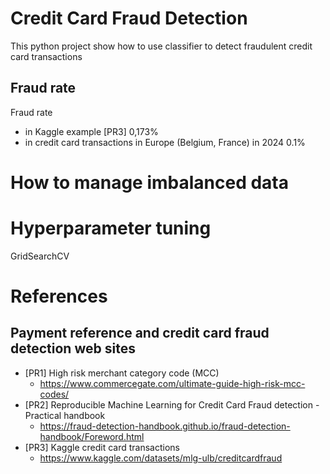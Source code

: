 # Credit Card Fraud Detection
This python project show how to use classifier to detect fraudulent credit card transactions
## Fraud rate 
Fraud rate
* in Kaggle example [PR3] 0,173%
* in credit card transactions in Europe (Belgium, France) in 2024 0.1%

# How to manage imbalanced data

# Hyperparameter tuning
GridSearchCV

# References

## Payment reference  and credit card fraud detection web sites
* [PR1] High risk merchant category code (MCC)
  - https://www.commercegate.com/ultimate-guide-high-risk-mcc-codes/
* [PR2] Reproducible Machine Learning for Credit Card Fraud detection - Practical handbook
  - https://fraud-detection-handbook.github.io/fraud-detection-handbook/Foreword.html
* [PR3] Kaggle credit card transactions
  - https://www.kaggle.com/datasets/mlg-ulb/creditcardfraud
